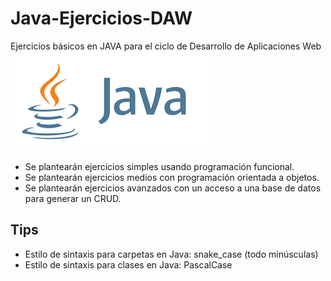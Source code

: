 # Java-Ejercicios-DAW

Ejercicios básicos en JAVA para el ciclo de Desarrollo de Aplicaciones Web
![java-image](java.png)

- Se plantearán ejercicios simples usando programación funcional.
- Se plantearán ejercicios medios con programación orientada a objetos.
- Se plantearán ejercicios avanzados con un acceso a una base de datos para generar un CRUD.

## Tips

- Estilo de sintaxis para carpetas en Java: snake_case (todo minúsculas)
- Estilo de sintaxis para clases en Java: PascalCase
